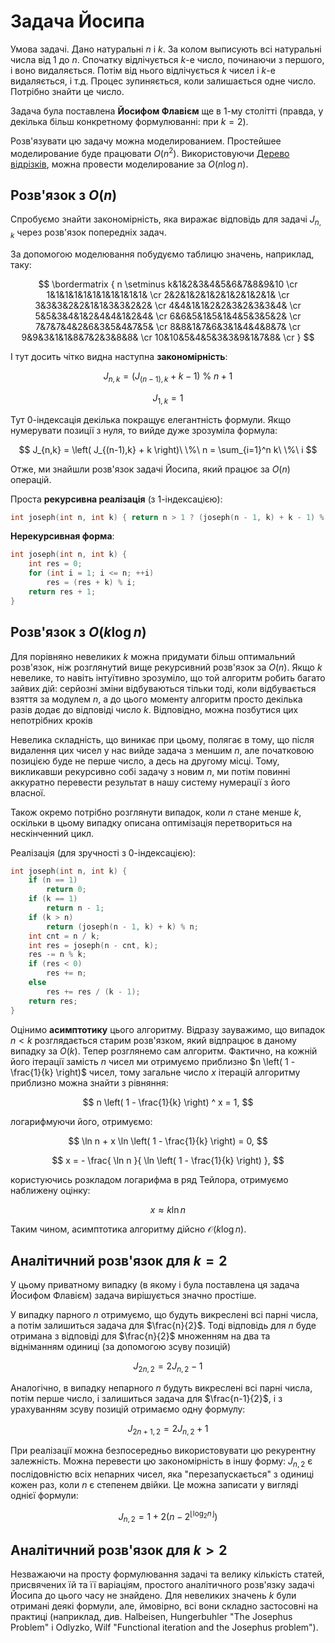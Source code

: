 # Задача Йосипа

Умова задачі. Дано натуральні $n$ і $k$. За колом выписують всі натуральні числа від 1 до $n$. Спочатку відлічується $k$-е число, починаючи з першого, і воно видаляється. Потім від нього відлічується $k$ чисел і $k$-е видаляється, і т.д. Процес зупиняється, коли залишається одне число. Потрібно знайти це число.

Задача була поставлена **Йосифом Флавієм** ще в 1-му столітті (правда, у декілька більш конкретному формулюванні: при $k = 2$).

Розв'язувати цю задачу можна моделированием. Простейшее моделирование буде працювати $O(n^2)$. Використовуючи [Дерево відрізків](segment_tree), можна провести моделирование за $O(n \log n)$.

## Розв'язок з $O(n)$

Спробуємо знайти закономірність, яка виражає відповідь для задачі $J_{n,k}$ через розв'язок попередніх задач.

За допомогою моделювання побудуємо таблицю значень, наприклад, таку:

$$
\bordermatrix {
n \setminus k&1&2&3&4&5&6&7&8&9&10 \cr
1&1&1&1&1&1&1&1&1&1&1& \cr
2&2&1&2&1&2&1&2&1&2&1& \cr
3&3&3&2&2&1&1&3&3&2&2& \cr
4&4&1&1&2&2&3&2&3&3&4& \cr
5&5&3&4&1&2&4&4&1&2&4& \cr
6&6&5&1&5&1&4&5&3&5&2& \cr
7&7&7&4&2&6&3&5&4&7&5& \cr
8&8&1&7&6&3&1&4&4&8&7& \cr
9&9&3&1&1&8&7&2&3&8&8& \cr
10&10&5&4&5&3&3&9&1&7&8& \cr
}
$$

І тут досить чітко видна наступна **закономірність**:

$$
J_{n,k} = \left( J_{(n-1),k} + k - 1 \right)\ \%\ n + 1
$$

$$
J_{1,k} = 1
$$

Тут 0-індексація декілька покращує елегантність формули. Якщо нумерувати позиції з нуля, то вийде дуже зрозуміла формула:

$$
J_{n,k} = \left( J_{(n-1),k} + k \right)\ \%\ n = \sum_{i=1}^n k\ \%\ i
$$

Отже, ми знайшли розв'язок задачі Йосипа, який працює за $O(n)$ операцій.

Проста **рекурсивна реалізація** (з 1-індексацією):
<!--- TODO: specify code snippet id -->
``` cpp
int joseph(int n, int k) { return n > 1 ? (joseph(n - 1, k) + k - 1) % n + 1 : 1; }
```

**Нерекурсивная форма**:
<!--- TODO: specify code snippet id -->
``` cpp
int joseph(int n, int k) {
    int res = 0;
    for (int i = 1; i <= n; ++i)
        res = (res + k) % i;
    return res + 1;
}
```

## Розв'язок з $O(k \log n)$

Для порівняно невеликих $k$ можна придумати більш оптимальний розв'язок, ніж розглянутий вище рекурсивний розв'язок за $O(n)$. Якщо $k$ невелике, то навіть інтуїтивно зрозуміло, що той алгоритм робить багато зайвих дій: серйозні зміни відбуваються тільки тоді, коли відбувається взяття за модулем $n$, а до цього моменту алгоритм просто декілька разів додає до відповіді число $k$. Відповідно, можна позбутися цих непотрібних кроків

Невелика складність, що виникає при цьому, полягає в тому, що після видалення цих чисел у нас вийде задача з меншим $n$, але початковою позицією буде не перше число, а десь на другому місці. Тому, викликавши рекурсивно собі задачу з новим $n$, ми потім повинні аккуратно перевести результат в нашу систему нумерації з його власної.

Також окремо потрібно розглянути випадок, коли $n$ стане менше $k$, оскільки в цьому випадку описана оптимізація перетвориться на нескінченний цикл.

Реалізація (для зручності з 0-індексацією):
<!--- TODO: specify code snippet id -->
``` cpp
int joseph(int n, int k) {
    if (n == 1)
        return 0;
    if (k == 1)
        return n - 1;
    if (k > n)
        return (joseph(n - 1, k) + k) % n;
    int cnt = n / k;
    int res = joseph(n - cnt, k);
    res -= n % k;
    if (res < 0)
        res += n;
    else
        res += res / (k - 1);
    return res;
}
```

Оцінимо **асимптотику** цього алгоритму. Відразу зауважимо, що випадок $n < k$ розглядається старим розв'язком, який відпрацює в даному випадку за $O(k)$. Тепер розглянемо сам алгоритм. Фактично, на кожній його ітерації замість $n$ чисел ми отримуємо приблизно $n \left( 1 - \frac{1}{k} \right)$ чисел, тому загальне число $x$ ітерацій алгоритму приблизно можна знайти з рівняння:

$$
n \left( 1 - \frac{1}{k} \right) ^ x = 1,
$$

логарифмуючи його, отримуємо:

$$
\ln n + x \ln \left( 1 - \frac{1}{k} \right) = 0,
$$

$$
x = - \frac{ \ln n }{ \ln \left( 1 - \frac{1}{k} \right) },
$$

користуючись розкладом логарифма в ряд Тейлора, отримуємо наближену оцінку:

$$
x \approx k \ln n
$$

Таким чином, асимптотика алгоритму дійсно $\mathcal{O}(k \log n)$.

## Аналітичний розв'язок для $k=2$

У цьому приватному випадку (в якому і була поставлена ця задача Йосифом Флавієм) задача вирішується значно простіше.

У випадку парного $n$ отримуємо, що будуть викреслені всі парні числа, а потім залишиться задача для $\frac{n}{2}$. Тоді відповідь для $n$ буде отримана з відповіді для $\frac{n}{2}$ множенням на два та відніманням одиниці (за допомогою зсуву позицій)

$$
J_{2n,2} = 2 J_{n,2} - 1
$$

Аналогічно, в випадку непарного $n$ будуть викреслені всі парні числа, потім перше число, і залишиться задача для $\frac{n-1}{2}$, і з урахуванням зсуву позицій отримаємо одну формулу:

$$
J_{2n+1,2} = 2 J_{n,2} + 1
$$

При реалізації можна безпосередньо використовувати цю рекурентну залежність. Можна перевести цю закономірність в іншу форму: $J_{n,2}$ є послідовністю всіх непарних чисел, яка "перезапускається" з одиниці кожен раз, коли $n$ є степенем двійки. Це можна записати у вигляді однієї формули:

$$
J_{n,2} = 1 + 2 \left( n - 2^{\lfloor \log_2 n \rfloor} \right)
$$

## Аналітичний розв'язок для $k>2$

Незважаючи на просту формулювання задачі та велику кількість статей, присвячених їй та її варіаціям, простого аналітичного розв'язку задачі Йосипа до цього часу не знайдено. Для невеликих значень $k$ були отримані деякі формули, але, ймовірно, всі вони складно застосовні на практиці (наприклад, див. Halbeisen, Hungerbuhler "The Josephus Problem" і Odlyzko, Wilf "Functional iteration and the Josephus problem").